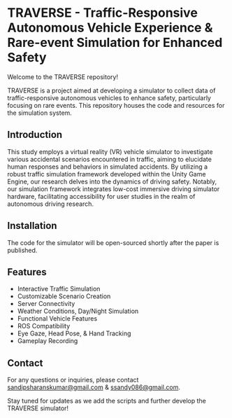 # TRAVERSE - Traffic-Responsive Autonomous Vehicle Experience & Rare-event Simulation for Enhanced Safety

Welcome to the TRAVERSE repository!

TRAVERSE is a project aimed at developing a simulator to collect data of traffic-responsive autonomous vehicles to enhance safety, particularly focusing on rare events. This repository houses the code and resources for the simulation system.

## Introduction 

This study employs a virtual reality (VR) vehicle simulator to investigate various accidental scenarios encountered in traffic, aiming to elucidate human responses and behaviors in simulated accidents. By utilizing a robust traffic simulation framework developed within the Unity Game Engine, our research delves into the dynamics of driving safety. Notably, our simulation framework integrates low-cost immersive driving simulator hardware, facilitating accessibility for user studies in the realm of autonomous driving research.

## Installation

The code for the simulator will be open-sourced shortly after the paper is published.

## Features

- Interactive Traffic Simulation
- Customizable Scenario Creation
- Server Connectivity
- Weather Conditions, Day/Night Simulation
- Functional Vehicle Features
- ROS Compatibility
- Eye Gaze, Head Pose, & Hand Tracking
 - Gameplay Recording

## Contact
For any questions or inquiries, please contact sandipsharanskumar@gmail.com & ssandy086@gmail.com.

Stay tuned for updates as we add the scripts and further develop the TRAVERSE simulator!
